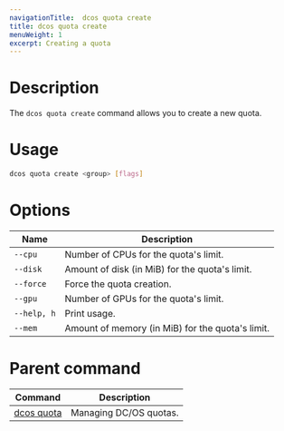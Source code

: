 ```yaml
---
navigationTitle:  dcos quota create
title: dcos quota create
menuWeight: 1
excerpt: Creating a quota
---
```



# Description

The `dcos quota create` command allows you to create a new quota.

# Usage

```bash
dcos quota create <group> [flags]
```

# Options

| Name |  Description |
|---------|-------------|
| `--cpu`     | Number of CPUs for the quota's limit. |
| `--disk`     | Amount of disk (in MiB) for the quota's limit. |
| `--force` | Force the quota creation. |
| `--gpu`     | Number of GPUs for the quota's limit. |
| `--help, h`     | Print usage. |
| `--mem`     | Amount of memory (in MiB) for the quota's limit. |

# Parent command

| Command | Description |
|---------|-------------|
| [dcos quota](/mesosphere/dcos/2.1/cli/command-reference/dcos-quota/)   | Managing DC/OS quotas. |
